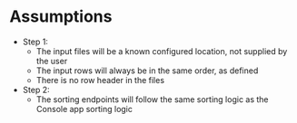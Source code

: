 # Assumptions
  - Step 1:
    - The input files will be a known configured location, not supplied by the user
    - The input rows will always be in the same order, as defined
    - There is no row header in the files
  - Step 2:  
    - The sorting endpoints will follow the same sorting logic as the Console app sorting logic
